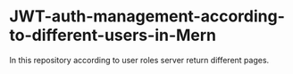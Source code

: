 # JWT-auth-management-according-to-different-users-in-Mern
In this repository according to user roles server return different pages.
